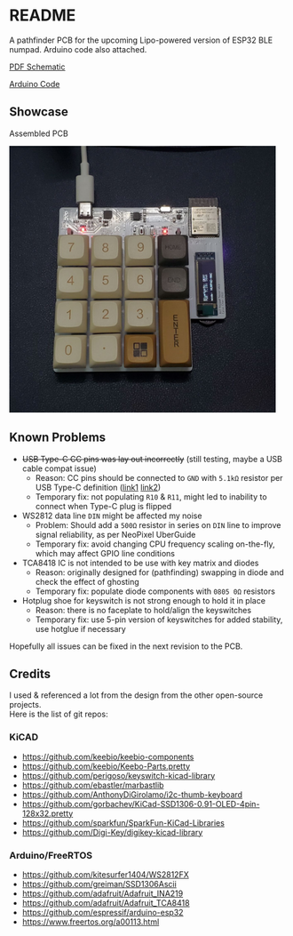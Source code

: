 # README

A pathfinder PCB for the upcoming Lipo-powered version of ESP32 BLE numpad. Arduino code also attached.

[PDF Schematic](./sch-export.pdf)

[Arduino Code](./arduino-freertos-code/ble_keyboard/ble_keyboard.ino)

## Showcase

Assembled PCB  

<img src="./docs/1x1_20221031_004049.jpg" width="480">


## Known Problems
- ~~USB Type-C CC pins was lay out incorrectly~~ (still testing, maybe a USB cable compat issue)
    - Reason: CC pins should be connected to `GND` with `5.1kΩ` resistor per USB Type-C definition ([link1](https://community.silabs.com/s/article/what-s-the-role-of-cc-pin-in-type-c-solution?language=en_US) [link2](https://community.silabs.com/s/article/legacy-usb-device-detection-by-type-c?language=en_US))
    - Temporary fix: not populating `R10` & `R11`, might led to inability to connect when Type-C plug is flipped
- WS2812 data line `DIN` might be affected my noise
    - Problem: Should add a `500Ω` resistor in series on `DIN` line to improve signal reliability, as per NeoPixel UberGuide
    - Temporary fix: avoid changing CPU frequency scaling on-the-fly, which may affect GPIO line conditions
- TCA8418 IC is not intended to be use with key matrix and diodes
    - Reason: originally designed for (pathfinding) swapping in diode and check the effect of ghosting
    - Temporary fix: populate diode components with `0805 0Ω` resistors
- Hotplug shoe for keyswitch is not strong enough to hold it in place
    - Reason: there is no faceplate to hold/align the keyswitches
    - Temporary fix: use 5-pin version of keyswitches for added stability, use hotglue if necessary

Hopefully all issues can be fixed in the next revision to the PCB.

## Credits

I used & referenced a lot from the design from the other open-source projects.  
Here is the list of git repos:  

### KiCAD
- https://github.com/keebio/keebio-components
- https://github.com/keebio/Keebo-Parts.pretty
- https://github.com/perigoso/keyswitch-kicad-library
- https://github.com/ebastler/marbastlib
- https://github.com/AnthonyDiGirolamo/i2c-thumb-keyboard
- https://github.com/gorbachev/KiCad-SSD1306-0.91-OLED-4pin-128x32.pretty
- https://github.com/sparkfun/SparkFun-KiCad-Libraries
- https://github.com/Digi-Key/digikey-kicad-library

### Arduino/FreeRTOS
- https://github.com/kitesurfer1404/WS2812FX
- https://github.com/greiman/SSD1306Ascii
- https://github.com/adafruit/Adafruit_INA219
- https://github.com/adafruit/Adafruit_TCA8418
- https://github.com/espressif/arduino-esp32
- https://www.freertos.org/a00113.html